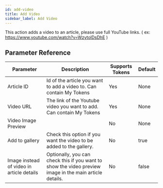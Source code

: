 ```yaml
---
id: add-video
title: Add Video
sidebar_label: Add Video
---
```



This action adds a video to an article, please use full YouTube links. ( ex: https://www.youtube.com/watch?v=WzytolDsDhE ) 

## Parameter Reference
| Parameter | Description | Supports Tokens | Default |
| -- | -- | -- | -- |
| Article ID | Id of the article you want to add a video to. Can contain My Tokens | Yes | None |
| Video URL | The link of the Youtube video you want to add. Can contain My Tokens | Yes | None |
| Video Image Preview |  | No | None |
| Add to gallery | Check this option if you want the video to be added to the gallery. | No | true |
| Image instead of video in article details | Optionally, you can check this if you want to show the video preview image in the main article details. | No | false |
